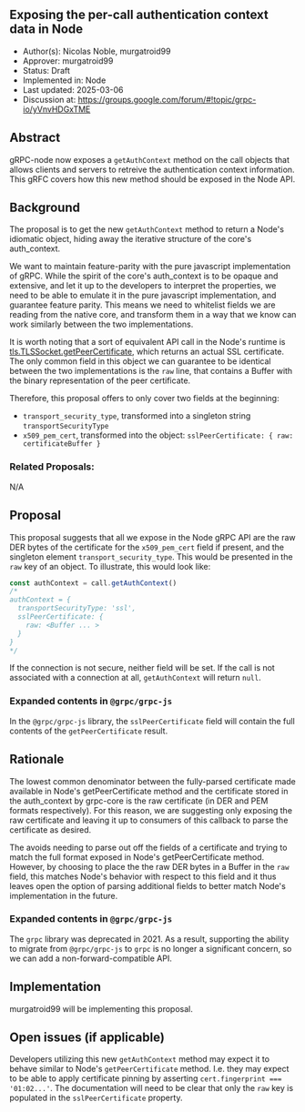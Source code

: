 Exposing the per-call authentication context data in Node
----
* Author(s): Nicolas Noble, murgatroid99
* Approver: murgatroid99
* Status: Draft
* Implemented in: Node
* Last updated: 2025-03-06
* Discussion at: https://groups.google.com/forum/#!topic/grpc-io/yVnvHDGxTME

## Abstract

gRPC-node now exposes a `getAuthContext` method on the call objects that allows clients and servers to retreive the authentication context information. This gRFC covers how this new method should be exposed in the Node API.

## Background

The proposal is to get the new `getAuthContext` method to return a Node's idiomatic object, hiding away the iterative structure of the core's auth_context.

We want to maintain feature-parity with the pure javascript implementation of gRPC. While the spirit of the core's auth_context is to be opaque and extensive, and let it up to the developers to interpret the properties, we need to be able to emulate it in the pure javascript implementation, and guarantee feature parity. This means we need to whitelist fields we are reading from the native core, and transform them in a way that we know can work similarly between the two implementations.

It is worth noting that a sort of equivalent API call in the Node's runtime is [tls.TLSSocket.getPeerCertificate](https://nodejs.org/api/tls.html#tls_tlssocket_getpeercertificate_detailed), which returns an actual SSL certificate. The only common field in this object we can guarantee to be identical between the two implementations is the `raw` line, that contains a Buffer with the binary representation of the peer certificate.

Therefore, this proposal offers to only cover two fields at the beginning:
 - `transport_security_type`, transformed into a singleton string `transportSecurityType`
 - `x509_pem_cert`, transformed into the object: `sslPeerCertificate: { raw: certificateBuffer }`

### Related Proposals:
N/A

## Proposal

This proposal suggests that all we expose in the Node gRPC API are the raw DER bytes of the certificate for the `x509_pem_cert` field if present, and the singleton element `transport_security_type`. This would be presented in the `raw` key of an object. To illustrate, this would look like:

```js
const authContext = call.getAuthContext()
/*
authContext = {
  transportSecurityType: 'ssl',
  sslPeerCertificate: {
    raw: <Buffer ... >
  }
}
*/
```

If the connection is not secure, neither field will be set. If the call is not associated with a connection at all, `getAuthContext` will return `null`.

### Expanded contents in `@grpc/grpc-js`

In the `@grpc/grpc-js` library, the `sslPeerCertificate` field will contain the full contents of the `getPeerCertificate` result.

## Rationale
The lowest common denominator between the fully-parsed certificate made available in Node's getPeerCertificate method and the certificate stored in the auth_context by grpc-core is the raw certificate (in DER and PEM formats respectively). For this reason, we are suggesting only exposing the raw certificate and leaving it up to consumers of this callback to parse the certificate as desired.

The avoids needing to parse out off the fields of a certificate and trying to match the full format exposed in Node's getPeerCertificate method. However, by choosing to place the the raw DER bytes in a Buffer in the `raw` field, this matches Node's behavior with respect to this field and it thus leaves open the option of parsing additional fields to better match Node's implementation in the future.


### Expanded contents in `@grpc/grpc-js`

The `grpc` library was deprecated in 2021. As a result, supporting the ability to migrate from `@grpc/grpc-js` to `grpc` is no longer a significant concern, so we can add a non-forward-compatible API.

## Implementation

murgatroid99 will be implementing this proposal.

## Open issues (if applicable)

Developers utilizing this new `getAuthContext` method may expect it to behave similar to Node's `getPeerCertificate` method. I.e. they may expect to be able to apply certificate pinning by asserting `cert.fingerprint === '01:02...'`. The documentation will need to be clear that only the `raw` key is populated in the `sslPeerCertificate` property.
